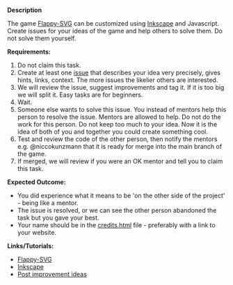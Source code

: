 **Description**

The game [Flappy-SVG](https://github.com/fossasia/flappy-svg#flappy-svg) can be customized using [Inkscape](http://inkscape.org/) and Javascript. 
Create issues for your ideas of the game and help others to solve them. Do not solve them yourself.

**Requirements:**

1. Do not claim this task.
2. Create at least one [issue](https://github.com/fossasia/flappy-svg/issues) that describes your idea very precisely, gives hints, links, context. The more issues the likelier others are interested.
3. We will review the issue, suggest improvements and tag it. If it is too big we will split it. Easy tasks are for beginners.
4. Wait.
5. Someone else wants to solve this issue. You instead of mentors help this person to resolve the issue. Mentors are allowed to help.  Do not do the work for this person. Do not keep too much to your idea. Now it is the idea of both of you and together you could create something cool.
6. Test and review the code of the other person, then notify the mentors e.g. @niccokunzmann that it is ready for merge into the main branch of the game.
7. If merged, we will review if you were an OK mentor and tell you to claim this task.

**Expected Outcome:** 

- You did experience what it means to be 'on the other side of the project' - being like a mentor. 
- The issue is resolved, or we can see the other person abandoned the task but you gave your best.
- Your name should be in the [credits.html](http://fossasia.github.io/flappy-svg/credits.html) file - preferably with a link to your website.

**Links/Tutorials:**

- [Flappy-SVG](https://github.com/fossasia/flappy-svg#flappy-svg)
- [Inkscape](http://inkscape.org/)
- [Post improvement ideas](https://github.com/fossasia/flappy-svg/issues)
